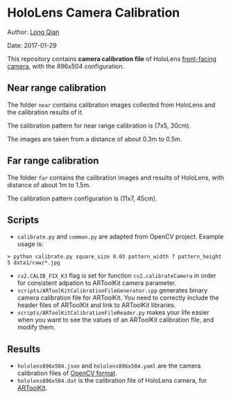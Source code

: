 HoloLens Camera Calibration
===
Author: [Long Qian](https://longqian.me/aboutme)

Date: 2017-01-29

This repository contains **camera calibration file** of HoloLens [front-facing camera](https://developer.microsoft.com/en-us/windows/holographic/locatable_camera), with the 896x504 configuration.

## Near range calibration
The folder ```near``` contains calibration images collected from HoloLens and the calibration results of it.

The calibration pattern for near range calibration is (7x5, 30cm).

The images are taken from a distance of about 0.3m to 0.5m.

## Far range calibration
The folder ```far``` contains the calibration images and results of HoloLens, with distance of about 1m to 1.5m.

The calibration pattern configuration is (11x7, 45cm).

## Scripts
* ```calibrate.py``` and ```common.py``` are adapted from OpenCV project. Example usage is:
```
> python calibrate.py square_size 0.03 pattern_width 7 pattern_height 5 data1/raw/*.jpg
```
* ```cv2.CALIB_FIX_K3``` flag is set for function ```cv2.calibrateCamera``` in order for consistent adpation to ARToolKit camera parameter.
* ```scripts/ARToolKitCalibrationFileGenerator.cpp``` generates binary camera calibration file for ARToolKit. You need to correctly include the header files of ARToolKit and link to ARToolKit libraries.
* ```scripts/ARToolKitCalibrationFileReader.py``` makes your life easier when you want to see the values of an ARToolKit calibration file, and modify them.


## Results
* ```hololens896x504.json``` and ```hololens896x504.yaml``` are the camera calibration files of [OpenCV format](http://docs.opencv.org/2.4/modules/calib3d/doc/camera_calibration_and_3d_reconstruction.html).
* ```hololens896x504.dat``` is the calibration file of HoloLens camera, for [ARToolKit](https://artoolkit.org/documentation/doku.php?id=2_Configuration:config_camera_calibration).

